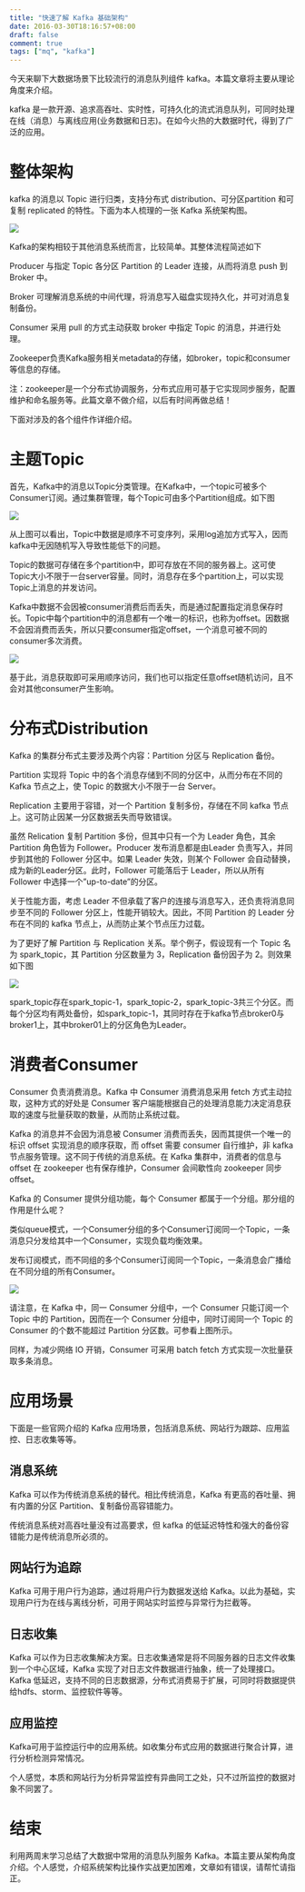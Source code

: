 ```yaml
---
title: "快速了解 Kafka 基础架构"
date: 2016-03-30T18:16:57+08:00
draft: false
comment: true
tags: ["mq", "kafka"]
---
```


今天来聊下大数据场景下比较流行的消息队列组件 kafka。本篇文章将主要从理论角度来介绍。

kafka 是一款开源、追求高吞吐、实时性，可持久化的流式消息队列，可同时处理在线（消息）与离线应用(业务数据和日志)。在如今火热的大数据时代，得到了广泛的应用。

# 整体架构

kafka 的消息以 Topic 进行归类，支持分布式 distribution、可分区partition 和可复制 replicated 的特性。下面为本人梳理的一张 Kafka 系统架构图。

![](https://cdn.jsdelivr.net/gh/poloxue/images@main/2016-03-30-introduce-kafka-architecture-01.png)

Kafka的架构相较于其他消息系统而言，比较简单。其整体流程简述如下

Producer 与指定 Topic 各分区 Partition 的 Leader 连接，从而将消息 push 到 Broker 中。

Broker 可理解消息系统的中间代理，将消息写入磁盘实现持久化，并可对消息复制备份。

Consumer 采用 pull 的方式主动获取 broker 中指定 Topic 的消息，并进行处理。

Zookeeper负责Kafka服务相关metadata的存储，如broker，topic和consumer等信息的存储。

注：zookeeper是一个分布式协调服务，分布式应用可基于它实现同步服务，配置维护和命名服务等。此篇文章不做介绍，以后有时间再做总结！

下面对涉及的各个组件作详细介绍。

# 主题Topic

首先，Kafka中的消息以Topic分类管理。在Kafka中，一个topic可被多个Consumer订阅。通过集群管理，每个Topic可由多个Partition组成。如下图

![](https://cdn.jsdelivr.net/gh/poloxue/images@main/2016-03-30-introduce-kafka-architecture-02.png)

从上图可以看出，Topic中数据是顺序不可变序列，采用log追加方式写入，因而kafka中无因随机写入导致性能低下的问题。

Topic的数据可存储在多个partition中，即可存放在不同的服务器上。这可使Topic大小不限于一台server容量。同时，消息存在多个partition上，可以实现Topic上消息的并发访问。

Kafka中数据不会因被consumer消费后而丢失，而是通过配置指定消息保存时长。Topic中每个partition中的消息都有一个唯一的标识，也称为offset。因数据不会因消费而丢失，所以只要consumer指定offset，一个消息可被不同的consumer多次消费。

![](https://cdn.jsdelivr.net/gh/poloxue/images@main/2016-03-30-introduce-kafka-architecture-03.png)

基于此，消息获取即可采用顺序访问，我们也可以指定任意offset随机访问，且不会对其他consumer产生影响。

# 分布式Distribution

Kafka 的集群分布式主要涉及两个内容：Partition 分区与 Replication 备份。

Partition 实现将 Topic 中的各个消息存储到不同的分区中，从而分布在不同的 Kafka 节点之上，使 Topic 的数据大小不限于一台 Server。

Replication 主要用于容错，对一个 Partition 复制多份，存储在不同 kafka 节点上。这可防止因某一分区数据丢失而导致错误。

虽然 Relication 复制 Partition 多份，但其中只有一个为 Leader 角色，其余 Partition 角色皆为 Follower。Producer 发布消息都是由Leader 负责写入，并同步到其他的 Follower 分区中。如果 Leader 失效，则某个 Follower 会自动替换，成为新的Leader分区。此时，Follower 可能落后于 Leader，所以从所有 Follower 中选择一个”up-to-date”的分区。

关于性能方面，考虑 Leader 不但承载了客户的连接与消息写入，还负责将消息同步至不同的 Follower 分区上，性能开销较大。因此，不同 Partition 的 Leader 分布在不同的 kafka 节点上，从而防止某个节点压力过载。

为了更好了解 Partition 与 Replication 关系。举个例子，假设现有一个 Topic 名为 spark_topic，其 Partition 分区数量为 3，Replication 备份因子为 2。则效果如下图


![](https://cdn.jsdelivr.net/gh/poloxue/images@main/2016-03-30-introduce-kafka-architecture-04.png)

spark_topic存在spark_topic-1，spark_topic-2，spark_topic-3共三个分区。而每个分区均有两处备份，如spark_topic-1，其同时存在于kafka节点broker0与broker1上，其中broker01上的分区角色为Leader。

# 消费者Consumer

Consumer 负责消费消息。Kafka 中 Consumer 消费消息采用 fetch 方式主动拉取，这种方式的好处是 Consumer 客户端能根据自己的处理消息能力决定消息获取的速度与批量获取的数量，从而防止系统过载。

Kafka 的消息并不会因为消息被 Consumer 消费而丢失，因而其提供一个唯一的标识 offset 实现消息的顺序获取，而 offset 需要 consumer 自行维护，非 kafka 节点服务管理。这不同于传统的消息系统。在 Kafka 集群中，消费者的信息与 offset 在 zookeeper 也有保存维护，Consumer 会间歇性向 zookeeper 同步 offset。

Kafka 的 Consumer 提供分组功能，每个 Consumer 都属于一个分组。那分组的作用是什么呢？

类似queue模式，一个Consumer分组的多个Consumer订阅同一个Topic，一条消息只分发给其中一个Consumer，实现负载均衡效果。

发布订阅模式，而不同组的多个Consumer订阅同一个Topic，一条消息会广播给在不同分组的所有Consumer。

![](https://cdn.jsdelivr.net/gh/poloxue/images@main/2016-03-30-introduce-kafka-architecture-05.png)

请注意，在 Kafka 中，同一 Consumer 分组中，一个 Consumer 只能订阅一个 Topic 中的 Partition，因而在一个 Consumer 分组中，同时订阅同一个 Topic 的 Consumer 的个数不能超过 Partition 分区数。可参看上图所示。

同样，为减少网络 IO 开销，Consumer 可采用 batch fetch 方式实现一次批量获取多条消息。

# 应用场景

下面是一些官网介绍的 Kafka 应用场景，包括消息系统、网站行为跟踪、应用监控、日志收集等等。

## 消息系统

Kafka 可以作为传统消息系统的替代。相比传统消息，Kafka 有更高的吞吐量、拥有内置的分区 Partition、复制备份高容错能力。

传统消息系统对高吞吐量没有过高要求，但 kafka 的低延迟特性和强大的备份容错能力是传统消息所必须的。

## 网站行为追踪

Kafka 可用于用户行为追踪，通过将用户行为数据发送给 Kafka。以此为基础，实现用户行为在线与离线分析，可用于网站实时监控与异常行为拦截等。

## 日志收集

Kafka 可以作为日志收集解决方案。日志收集通常是将不同服务器的日志文件收集到一个中心区域，Kafka 实现了对日志文件数据进行抽象，统一了处理接口。Kafka 低延迟，支持不同的日志数据源，分布式消费易于扩展，可同时将数据提供给hdfs、storm、监控软件等等。

## 应用监控

Kafka可用于监控运行中的应用系统。如收集分布式应用的数据进行聚合计算，进行分析检测异常情况。

个人感觉，本质和网站行为分析异常监控有异曲同工之处，只不过所监控的数据对象不同罢了。

# 结束

利用两周末学习总结了大数据中常用的消息队列服务 Kafka。本篇主要从架构角度介绍。个人感觉，介绍系统架构比操作实战更加困难，文章如有错误，请帮忙请指正。


